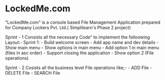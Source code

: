 # LockedMe.com
"LockedMe.com" is a console based File Management Application prepared for Company Lockers Pvt. Ltd.( Simplilearn's Phase 2 project)



Sprint - 1 Consists all the necessary Code" to implement the folloowing Layout:- Sprint 1:
	- Build welcome screen
	- Add app name and dev details
	- Show main menu
	- Show options in main menu
	- Add option 1 in main menu (files in asc order)
	- Support closing the application
	- Show option 2 (File operations)
	
	
	
Sprint - 2 Cosists all the business level File operations like;-
       - ADD File
       - DELETE File
       - SEARCH File
       
